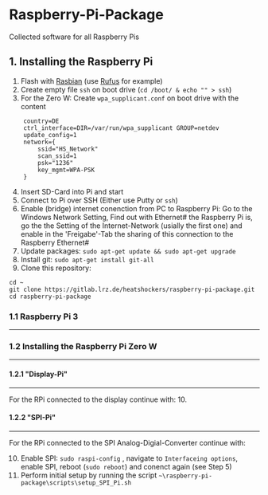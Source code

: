 # Raspberry-Pi-Package

Collected software for all Raspberry Pis


## 1. Installing the Raspberry Pi 
1. Flash with [Rasbian](https://www.raspberrypi.org/downloads/raspbian/) (use [Rufus](https://rufus.ie/) for example)
2. Create empty file `ssh` on boot drive (`cd /boot/ & echo "" > ssh`)
3. For the Zero W: Create `wpa_supplicant.conf` on boot drive with the content 
```
    country=DE 
    ctrl_interface=DIR=/var/run/wpa_supplicant GROUP=netdev 
    update_config=1 
    network={
        ssid="HS_Network"
        scan_ssid=1
        psk="1236"
        key_mgmt=WPA-PSK
    }
```
4. Insert SD-Card into Pi and start
5. Connect to Pi over SSH (Either use Putty or `ssh`)
6. Enable (bridge) internet conenction from PC to Raspberry Pi: Go to the Windows Network Setting, Find out with Ethernet# the Raspberry Pi is, go the the Setting of the Internet-Network (usially the first one) and enable in the 'Freigabe'-Tab the sharing of this connection to the Raspberry Ethernet#
7. Update packages: `sudo apt-get update && sudo apt-get upgrade`
8. Install git: `sudo apt-get install git-all`
9. Clone this repository:
```
cd ~
git clone https://gitlab.lrz.de/heatshockers/raspberry-pi-package.git
cd raspberry-pi-package
```

### 1.1 Raspberry Pi 3
---

### 1.2 Installing the Raspberry Pi Zero W
---


#### 1.2.1 "Display-Pi"
---
For the RPi connected to the display continue with:
10. 


#### 1.2.2 "SPI-Pi"
---
For the RPi connected to the SPI Analog-Digial-Converter continue with:

10. Enable SPI: `sudo raspi-config` , navigate to `Interfaceing options`, enable SPI, reboot (`sudo reboot`) and conenct again (see Step 5)
11. Perform initial setup by running the script `~\raspberry-pi-package\scripts\setup_SPI_Pi.sh`
